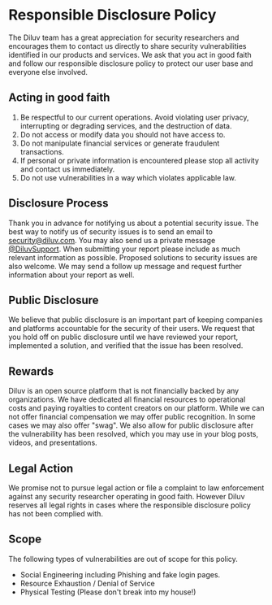 # Responsible Disclosure Policy

The Diluv team has a great appreciation for security researchers and encourages them to contact us directly to share security vulnerabilities identified in our products and services. We ask that you act in good faith and follow our responsible disclosure policy to protect our user base and everyone else involved.

## Acting in good faith

1. Be respectful to our current operations. Avoid violating user privacy, interrupting or degrading services, and the destruction of data.
2. Do not access or modify data you should not have access to.
3. Do not manipulate financial services or generate fraudulent transactions.
4. If personal or private information is encountered please stop all activity and contact us immediately.
5. Do not use vulnerabilities in a way which violates applicable law.

## Disclosure Process

Thank you in advance for notifying us about a potential security issue. The best way to notify us of security issues is to send an email to security@diluv.com. You may also send us a private message [@DiluvSupport](https://twitter.com/DiluvSupport). When submitting your report please include as much relevant information as possible. Proposed solutions to security issues are also welcome. We may send a follow up message and request further information about your report as well.

## Public Disclosure

We believe that public disclosure is an important part of keeping companies and platforms accountable for the security of their users. We request that you hold off on public disclosure until we have reviewed your report, implemented a solution, and verified that the issue has been resolved.

## Rewards

Diluv is an open source platform that is not financially backed by any organizations. We have dedicated all financial resources to operational costs and paying royalties to content creators on our platform. While we can not offer financial compensation we may offer public recognition. In some cases we may also offer "swag". We also allow for public disclosure after the vulnerability has been resolved, which you may use in your blog posts, videos, and presentations.

## Legal Action

We promise not to pursue legal action or file a complaint to law enforcement against any security researcher operating in good faith. However Diluv reserves all legal rights in cases where the responsible disclosure policy has not been complied with.

## Scope

The following types of vulnerabilities are out of scope for this policy.

-   Social Engineering including Phishing and fake login pages.
-   Resource Exhaustion / Denial of Service
-   Physical Testing (Please don't break into my house!)
